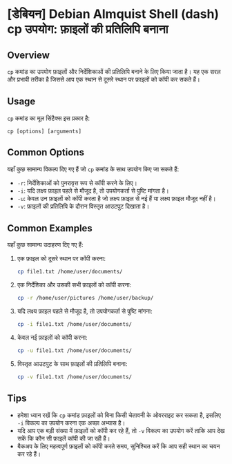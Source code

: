# [डेबियन] Debian Almquist Shell (dash) cp उपयोग: फ़ाइलों की प्रतिलिपि बनाना

## Overview
`cp` कमांड का उपयोग फ़ाइलों और निर्देशिकाओं की प्रतिलिपि बनाने के लिए किया जाता है। यह एक सरल और प्रभावी तरीका है जिससे आप एक स्थान से दूसरे स्थान पर फ़ाइलों को कॉपी कर सकते हैं।

## Usage
`cp` कमांड का मूल सिंटैक्स इस प्रकार है:

```
cp [options] [arguments]
```

## Common Options
यहाँ कुछ सामान्य विकल्प दिए गए हैं जो `cp` कमांड के साथ उपयोग किए जा सकते हैं:

- `-r`: निर्देशिकाओं को पुनरावृत्त रूप से कॉपी करने के लिए।
- `-i`: यदि लक्ष्य फ़ाइल पहले से मौजूद है, तो उपयोगकर्ता से पुष्टि मांगता है।
- `-u`: केवल उन फ़ाइलों को कॉपी करता है जो लक्ष्य फ़ाइल से नई हैं या लक्ष्य फ़ाइल मौजूद नहीं है।
- `-v`: फ़ाइलों की प्रतिलिपि के दौरान विस्तृत आउटपुट दिखाता है।

## Common Examples
यहाँ कुछ सामान्य उदाहरण दिए गए हैं:

1. एक फ़ाइल को दूसरे स्थान पर कॉपी करना:
   ```bash
   cp file1.txt /home/user/documents/
   ```

2. एक निर्देशिका और उसकी सभी फ़ाइलों को कॉपी करना:
   ```bash
   cp -r /home/user/pictures /home/user/backup/
   ```

3. यदि लक्ष्य फ़ाइल पहले से मौजूद है, तो उपयोगकर्ता से पुष्टि मांगना:
   ```bash
   cp -i file1.txt /home/user/documents/
   ```

4. केवल नई फ़ाइलों को कॉपी करना:
   ```bash
   cp -u file1.txt /home/user/documents/
   ```

5. विस्तृत आउटपुट के साथ फ़ाइलों की प्रतिलिपि बनाना:
   ```bash
   cp -v file1.txt /home/user/documents/
   ```

## Tips
- हमेशा ध्यान रखें कि `cp` कमांड फ़ाइलों को बिना किसी चेतावनी के ओवरराइट कर सकता है, इसलिए `-i` विकल्प का उपयोग करना एक अच्छा अभ्यास है।
- यदि आप एक बड़ी संख्या में फ़ाइलों को कॉपी कर रहे हैं, तो `-v` विकल्प का उपयोग करें ताकि आप देख सकें कि कौन सी फ़ाइलें कॉपी की जा रही हैं।
- बैकअप के लिए महत्वपूर्ण फ़ाइलों को कॉपी करते समय, सुनिश्चित करें कि आप सही स्थान का चयन कर रहे हैं।